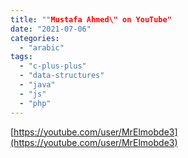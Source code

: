 ```yaml
---
title: ""Mustafa Ahmed\" on YouTube"
date: "2021-07-06"
categories: 
  - "arabic"
tags: 
  - "c-plus-plus"
  - "data-structures"
  - "java"
  - "js"
  - "php"
---
```


[https://youtube.com/user/MrElmobde3](https://youtube.com/user/MrElmobde3)
